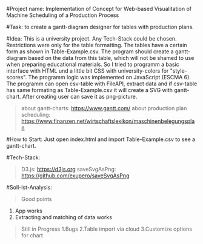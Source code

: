 #Project name: 
Implementation of Concept for Web-based Visualitation of Machine Scheduling of a Production Process 

#Task: to create a gantt-diagram designer for tables with production plans.

#Idea:
This is a university project. Any Tech-Stack could be chosen. Restrictions were only for the table formatting. The tables have a certain form as shown in Table-Example.csv. 
The program should create a gantt-diagram based on the data from this table, which will not be shamed to use when preparing educational materials.
So I tried to programm a basic interface with HTML und a little bit CSS with university-colors for "style-scores". The programm logic was implemented on JavaScript (ESCMA 6). 
The programm can open csv-table with FileAPI, extract data and if csv-table has same formating as Table-Example.csv it will create a SVG with gantt-chart. After creating user can save it as png-picture.

>about gantt-charts: https://www.gantt.com/ 
>about production plan scheduling: https://www.finanzen.net/wirtschaftslexikon/maschinenbelegungsplan


#How to Start:
Just open index.html and import Table-Example.csv to see a gantt-chart.


#Tech-Stack: 
>D3.js: https://d3js.org
>saveSvgAsPng: https://github.com/exupero/saveSvgAsPng


#Soll-Ist-Analysis:
>Good points
1. App works
2. Extracting and matching of data works
>Still in Progress
1.Bugs
2.Table import via cloud
3.Customize options for chart
